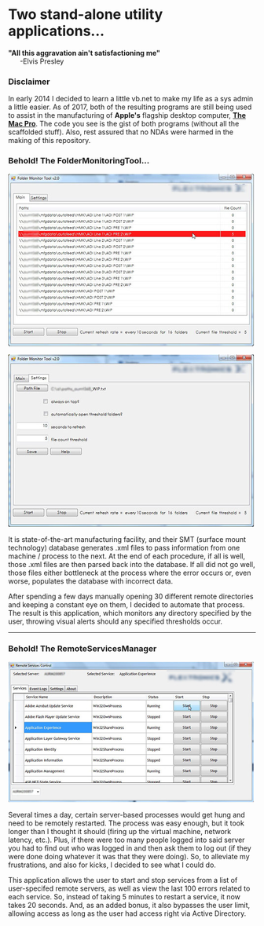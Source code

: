 # Two stand-alone utility applications...

**"All this aggravation ain't satisfactioning me"**<br>
&nbsp;&nbsp;&nbsp;&nbsp;&nbsp;&nbsp;-Elvis Presley

### Disclaimer
In early 2014 I decided to learn a little vb.net to make my life as a sys admin a little easier. As of 2017, both of the resulting programs are still being used to assist in the manufacturing of **Apple's** flagship desktop computer, **[The Mac Pro](https://www.apple.com/mac-pro/)**. The code you see is the gist of both programs (without all the scaffolded stuff). Also, rest assured that no NDAs were harmed in the making of this repository.

### Behold! The FolderMonitoringTool...

![](images/FolderMonitoringTool_main.jpg)

![](images/FolderMonitoringTool_options.jpg)

It is state-of-the-art manufacturing facility, and their SMT (surface mount technology) database generates .xml files to pass information from one machine / process to the next.  At the end of each procedure, if all is well, those .xml files are then parsed back into the database. If all did not go well, those files either bottleneck at the process where the error occurs or, even worse, populates the database with incorrect data.

After spending a few days manually opening 30 different remote directories and keeping a constant eye on them, I decided to automate that process. The result is this application, which monitors any directory specified by the user, throwing visual alerts should any specified thresholds occur.

---

### Behold! The RemoteServicesManager

![](images/RemoteServicesControl.jpg)

Several times a day, certain server-based processes would get hung and need to be remotely restarted.  The process was easy enough, but it took longer than I thought it should (firing up the virtual machine, network latency, etc.).  Plus, if there were too many people logged into said server you had to find out who was logged in and then ask them to log out (if they were done doing whatever it was that they were doing).  So, to alleviate my frustrations, and also for kicks, I decided to see what I could do.

This application allows the user to start and stop services from a list of user-specifed remote servers, as well as view the last 100 errors related to each service.  So, instead of taking 5 minutes to restart a service, it now takes 20 seconds.  And, as an added bonus, it also bypasses the user limit, allowing access as long as the user had access right via Active Directory.
